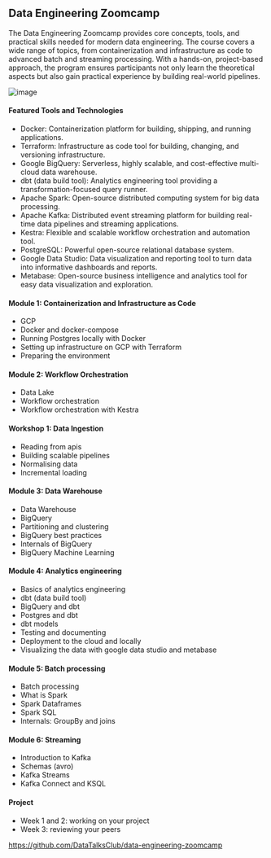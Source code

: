 ## Data Engineering Zoomcamp

The Data Engineering Zoomcamp provides core concepts, tools, and practical skills needed for modern data engineering. The course covers a wide range of topics, from containerization and infrastructure as code to advanced batch and streaming processing. With a hands-on, project-based approach, the program ensures participants not only learn the theoretical aspects but also gain practical experience by building real-world pipelines.

![image](https://github.com/user-attachments/assets/3bc25a83-a158-484b-b73b-3358e930cc4c)

#### Featured Tools and Technologies

- Docker: Containerization platform for building, shipping, and running applications.
- Terraform: Infrastructure as code tool for building, changing, and versioning infrastructure.
- Google BigQuery: Serverless, highly scalable, and cost-effective multi-cloud data warehouse.
- dbt (data build tool): Analytics engineering tool providing a transformation-focused query runner.
- Apache Spark: Open-source distributed computing system for big data processing.
- Apache Kafka: Distributed event streaming platform for building real-time data pipelines and streaming applications.
- Kestra: Flexible and scalable workflow orchestration and automation tool.
- PostgreSQL: Powerful open-source relational database system.
- Google Data Studio: Data visualization and reporting tool to turn data into informative dashboards and reports.
- Metabase: Open-source business intelligence and analytics tool for easy data visualization and exploration.

#### Module 1: Containerization and Infrastructure as Code

- GCP
- Docker and docker-compose
- Running Postgres locally with Docker
- Setting up infrastructure on GCP with Terraform
- Preparing the environment

#### Module 2: Workflow Orchestration
- Data Lake
- Workflow orchestration
- Workflow orchestration with Kestra

#### Workshop 1: Data Ingestion
- Reading from apis
- Building scalable pipelines
- Normalising data
- Incremental loading

#### Module 3: Data Warehouse
- Data Warehouse
- BigQuery
- Partitioning and clustering
- BigQuery best practices
- Internals of BigQuery
- BigQuery Machine Learning

#### Module 4: Analytics engineering
- Basics of analytics engineering
- dbt (data build tool)
- BigQuery and dbt
- Postgres and dbt
- dbt models
- Testing and documenting
- Deployment to the cloud and locally
- Visualizing the data with google data studio and metabase

#### Module 5: Batch processing
- Batch processing
- What is Spark
- Spark Dataframes
- Spark SQL
- Internals: GroupBy and joins

#### Module 6: Streaming
- Introduction to Kafka
- Schemas (avro)
- Kafka Streams
- Kafka Connect and KSQL

#### Project
- Week 1 and 2: working on your project
- Week 3: reviewing your peers

https://github.com/DataTalksClub/data-engineering-zoomcamp
